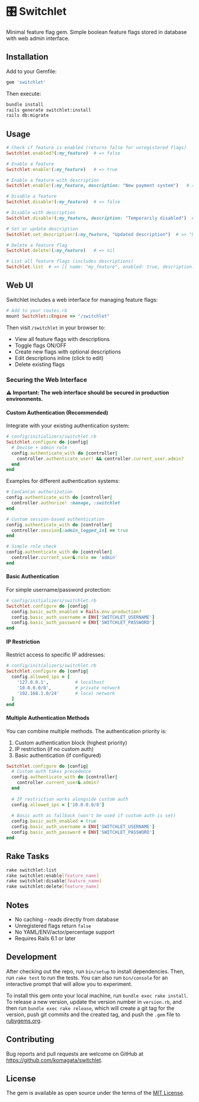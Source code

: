 # 🎛️ Switchlet

Minimal feature flag gem. Simple boolean feature flags stored in database with web admin interface.

## Installation

Add to your Gemfile:

```ruby
gem 'switchlet'
```

Then execute:

```bash
bundle install
rails generate switchlet:install
rails db:migrate
```

## Usage

```ruby
# Check if feature is enabled (returns false for unregistered flags)
Switchlet.enabled?(:my_feature)  # => false

# Enable a feature
Switchlet.enable!(:my_feature)   # => true

# Enable a feature with description
Switchlet.enable!(:my_feature, description: "New payment system")   # => true

# Disable a feature
Switchlet.disable!(:my_feature)  # => false

# Disable with description
Switchlet.disable!(:my_feature, description: "Temporarily disabled")  # => false

# Set or update description
Switchlet.set_description!(:my_feature, "Updated description")  # => "Updated description"

# Delete a feature flag
Switchlet.delete!(:my_feature)   # => nil

# List all feature flags (includes descriptions)
Switchlet.list  # => [{ name: "my_feature", enabled: true, description: "New payment system", updated_at: Time }]
```

## Web UI

Switchlet includes a web interface for managing feature flags:

```ruby
# Add to your routes.rb
mount Switchlet::Engine => "/switchlet"
```

Then visit `/switchlet` in your browser to:
- View all feature flags with descriptions
- Toggle flags ON/OFF
- Create new flags with optional descriptions
- Edit descriptions inline (click to edit)
- Delete existing flags

### Securing the Web Interface

**⚠️ Important: The web interface should be secured in production environments.**

#### Custom Authentication (Recommended)

Integrate with your existing authentication system:

```ruby
# config/initializers/switchlet.rb
Switchlet.configure do |config|
  # Devise + admin role
  config.authenticate_with do |controller|
    controller.authenticate_user! && controller.current_user.admin?
  end
end
```

Examples for different authentication systems:

```ruby
# CanCanCan authorization
config.authenticate_with do |controller|
  controller.authorize! :manage, :switchlet
end

# Custom session-based authentication
config.authenticate_with do |controller|
  controller.session[:admin_logged_in] == true
end

# Simple role check
config.authenticate_with do |controller|
  controller.current_user&.role == 'admin'
end
```

#### Basic Authentication

For simple username/password protection:

```ruby
# config/initializers/switchlet.rb
Switchlet.configure do |config|
  config.basic_auth_enabled = Rails.env.production?
  config.basic_auth_username = ENV['SWITCHLET_USERNAME']
  config.basic_auth_password = ENV['SWITCHLET_PASSWORD']
end
```

#### IP Restriction

Restrict access to specific IP addresses:

```ruby
# config/initializers/switchlet.rb
Switchlet.configure do |config|
  config.allowed_ips = [
    '127.0.0.1',          # localhost
    '10.0.0.0/8',         # private network
    '192.168.1.0/24'      # local network
  ]
end
```

#### Multiple Authentication Methods

You can combine multiple methods. The authentication priority is:
1. Custom authentication block (highest priority)
2. IP restriction (if no custom auth)
3. Basic authentication (if configured)

```ruby
Switchlet.configure do |config|
  # Custom auth takes precedence
  config.authenticate_with do |controller|
    controller.current_user&.admin?
  end
  
  # IP restriction works alongside custom auth
  config.allowed_ips = ['10.0.0.0/8']
  
  # Basic auth as fallback (won't be used if custom auth is set)
  config.basic_auth_enabled = true
  config.basic_auth_username = ENV['SWITCHLET_USERNAME']
  config.basic_auth_password = ENV['SWITCHLET_PASSWORD']
end
```

## Rake Tasks

```bash
rake switchlet:list
rake switchlet:enable[feature_name]
rake switchlet:disable[feature_name]
rake switchlet:delete[feature_name]
```

## Notes

- No caching - reads directly from database
- Unregistered flags return `false`
- No YAML/ENV/actor/percentage support
- Requires Rails 6.1 or later

## Development

After checking out the repo, run `bin/setup` to install dependencies. Then, run `rake test` to run the tests. You can also run `bin/console` for an interactive prompt that will allow you to experiment.

To install this gem onto your local machine, run `bundle exec rake install`. To release a new version, update the version number in `version.rb`, and then run `bundle exec rake release`, which will create a git tag for the version, push git commits and the created tag, and push the `.gem` file to [rubygems.org](https://rubygems.org).

## Contributing

Bug reports and pull requests are welcome on GitHub at https://github.com/komagata/switchlet.

## License

The gem is available as open source under the terms of the [MIT License](https://opensource.org/licenses/MIT).
